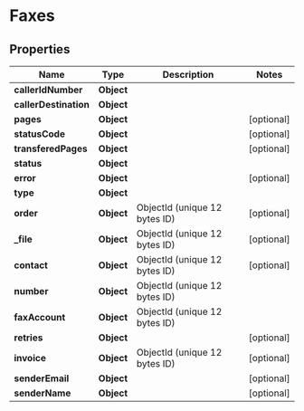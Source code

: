 

# Faxes


## Properties

| Name | Type | Description | Notes |
|------------ | ------------- | ------------- | -------------|
|**callerIdNumber** | **Object** |  |  |
|**callerDestination** | **Object** |  |  |
|**pages** | **Object** |  |  [optional] |
|**statusCode** | **Object** |  |  [optional] |
|**transferedPages** | **Object** |  |  [optional] |
|**status** | **Object** |  |  |
|**error** | **Object** |  |  [optional] |
|**type** | **Object** |  |  |
|**order** | **Object** | ObjectId (unique 12 bytes ID) |  [optional] |
|**_file** | **Object** | ObjectId (unique 12 bytes ID) |  [optional] |
|**contact** | **Object** | ObjectId (unique 12 bytes ID) |  [optional] |
|**number** | **Object** | ObjectId (unique 12 bytes ID) |  |
|**faxAccount** | **Object** | ObjectId (unique 12 bytes ID) |  |
|**retries** | **Object** |  |  [optional] |
|**invoice** | **Object** | ObjectId (unique 12 bytes ID) |  [optional] |
|**senderEmail** | **Object** |  |  [optional] |
|**senderName** | **Object** |  |  [optional] |



